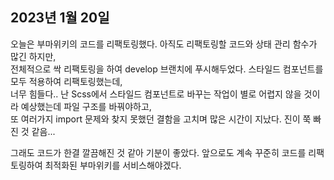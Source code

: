 ## **2023년 1월 20일**

오늘은 부마위키의 코드를 리팩토링했다. 아직도 리팩토링할 코드와 상태 관리 함수가 많긴 하지만,  
전체적으로 싹 리팩토링을 하여 develop 브랜치에 푸시해두었다. 스타일드 컴포넌트를 모두 적용하여 리팩토링했는데,  
너무 힘들다.. 난 Scss에서 스타일드 컴포넌트로 바꾸는 작업이 별로 어렵지 않을 것이라 예상했는데 파일 구조를 바꿔야하고,  
또 여러가지 import 문제와 찾지 못했던 결함을 고치며 많은 시간이 지났다. 진이 쭉 빠진 것 같음...

그래도 코드가 한결 깔끔해진 것 같아 기분이 좋았다. 앞으로도 계속 꾸준히 코드를 리팩토링하여 최적화된 부마위키를 서비스해야겠다.
